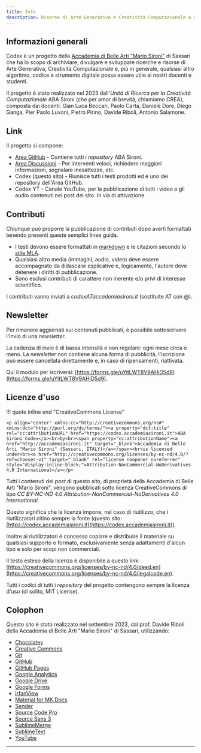 ```yaml
---
title: Info
description: Risorse di Arte Generativa e Creatività Computazionale a cura della Accademia di Belle Arti "Mario Sironi" di Sassari.
---
```

## Informazioni generali

Codex è un progetto della [Accademia di Belle Arti "Mario Sironi"](http://accademiasironi.it) di Sassari che ha lo scopo di archiviare, divulgare e sviluppare ricerche e risorse di Arte Generativa, Creatività Computazionale e, più in generale, qualsiasi altro algoritmo, codice e strumento digitale possa essere utile ai nostri docenti e studenti.

Il progetto è stato realizzato nel 2023 dall'_Unità di Ricerca per la Creatività Computazionale_ ABA Sironi (che per amor di brevità, chiamiamo CREA), composta dai docenti: Gian Luca Beccari, Paolo Carta, Daniele Dore, Diego Ganga, Pier Paolo Luvoni, Pietro Pirino, Davide Riboli, Antonio Salamone.

## Link

Il progetto si compone:

- [Area GitHub](https://github.com/ABA-Sironi-Codex) - Contiene tutti i _repository_ ABA Sironi.
- [Area Discussioni](https://github.com/orgs/ABA-Sironi-Codex/discussions) - Per interventi veloci, richiedere maggiori informazioni, segnalare inesattezze, etc.
- Codex (questo sito) - Riunisce tutti i testi prodotti ed è uno dei repository dell'Area GitHub.
- Codex YT - Canale YouTube, per la pubblicazione di tutti i video e gli audio contenuti nei post del sito. In via di attivazione.

## Contributi

Chiunque può proporre la pubblicazione di contributi dopo averli formattati tenendo presenti queste semplici linee guida.

- I testi devono essere formattati in [markdown](https://www.markdownguide.org/) e le citazioni secondo lo [stile MLA](https://library.nic.bc.ca/c.php?g=726538&p=5207740).
- Qualsiasi altro media (immagini, audio, video) deve essere accompagnato da didascalie esplicative e, logicamente, l'autore deve detenere i diritti di pubblicazione.
- Sono esclusi contributi di carattere non inerente e/o privi di interesse scientifico. 

I contributi vanno inviati a _codexATaccademiasironi.it_ (sostituite AT con @).

## Newsletter

Per rimanere aggiornati sui contenuti pubblicati, è possibile sottoscrivere l'invio di una _newsletter_.

La cadenza di invio è di bassa intensità e non regolare: ogni mese circa o meno. La _newsletter_ non contiene alcuna forma di pubblicità, l'iscrizione può essere cancellata direttamente e, in caso di ripensamenti, riattivata.

Qui il modulo per iscriversi: [https://forms.gle/uYitLWT8V9AHiD5d9](https://forms.gle/uYitLWT8V9AHiD5d9).

## Licenze d'uso

!!! quote inline end "CreativeCommons License"

 	<p align="center" xmlns:cc="http://creativecommons.org/ns#" xmlns:dct="http://purl.org/dc/terms/"><a property="dct:title" rel="cc:attributionURL" href="https://codex.accademiasironi.it">ABA Sironi Codex</a><br>by<br><span property="cc:attributionName"><a href="http://accademiasironi.it" target="_blank">Accademia di Belle Arti "Mario Sironi" (Sassari, ITALY)</a></span><br>is licensed under<br><a href="http://creativecommons.org/licenses/by-nc-nd/4.0/?ref=chooser-v1" target="_blank" rel="license noopener noreferrer" style="display:inline-block;">Attribution-NonCommercial-NoDerivatives 4.0 International</a></p> 

Tutti i contenuti dei _post_ di questo sito, di proprietà della Accademia di Belle Arti "Mario Sironi", vengono pubblicati sotto licenza CreativeCommons di tipo _CC BY-NC-ND 4.0 Attribution-NonCommercial-NoDerivatives 4.0 International_.

Questo significa che la licenza impone, nel caso di riutilizzo, che i riutilizzatori citino sempre la fonte (questo sito: [https://codex.accademiasironi.it](https://codex.accademiasironi.it)).

Inoltre ai riutilizzatori è concesso copiare e distribuire il materiale su qualsiasi supporto o formato, esclusivamente senza adattamenti d'alcun tipo e solo per scopi non commerciali.

Il testo esteso della licenza è disponibile a questo link: [https://creativecommons.org/licenses/by-nc-nd/4.0/deed.en](https://creativecommons.org/licenses/by-nc-nd/4.0/legalcode.en).

Tutti i codici di tutti i _repository_ del progetto contengono sempre la licenza d'uso (di solito, MIT License).

## Colophon

Questo sito è stato realizzato nel settembre 2023, dal prof. Davide Riboli della Accademia di Belle Arti "Mario Sironi" di Sassari, utilizzando:

- [Chocolatey](https://chocolatey.org/)
- [Creative Commons](https://creativecommons.org/)
- [Git](https://git-scm.com/)
- [GitHub](https://github.com/)
- [GitHub Pages](https://pages.github.com/)
- [Google Analytics](https://analytics.google.com/)
- [Google Drive](https://drive.google.com)
- [Google Forms](https://www.google.it/intl/it/forms/about/)
- [IrfanView](https://www.irfanview.com/)
- [Material for MK Docs](https://squidfunk.github.io/mkdocs-material/)
- [Sender](https://sender.net)
- [Source Code Pro](https://fonts.google.com/specimen/Source+Code+Pro)
- [Source Sans 3](https://fonts.google.com/specimen/Source+Sans+3)
- [SublimeMerge](https://www.sublimemerge.com/)
- [SublimeText](https://www.sublimetext.com/)
- [YouTube](https://youtube.com)

---